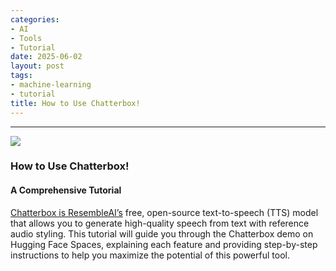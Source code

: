 ```yaml
---
categories:
- AI
- Tools
- Tutorial
date: 2025-06-02
layout: post
tags:
- machine-learning
- tutorial
title: How to Use Chatterbox!
---
```



* * *

![](https://cdn-images-1.medium.com/max/800/1*WspnV2Pw1V4-bUB4XXFwkA.png)

### How to Use Chatterbox!

#### A Comprehensive Tutorial

[Chatterbox is ResembleAI’s](https://huggingface.co/spaces/ResembleAI/Chatterbox) free, open-source text-to-speech (TTS) model that allows you to generate high-quality speech from text with reference audio styling. This tutorial will guide you through the Chatterbox demo on Hugging Face Spaces, explaining each feature and providing step-by-step instructions to help you maximize the potential of this powerful tool.